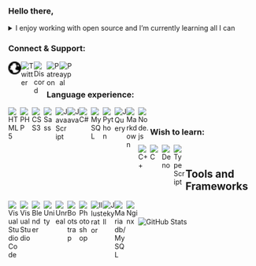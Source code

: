 ### Hello there, 

<details>
  <summary>I enjoy working with open source and I’m currently learning all I can</summary>
  😮 You found me! 🎃 
</details>


### Connect & Support:

[<img align="left" alt="Bunny.cc" width="26px" src="https://raw.githubusercontent.com/iconic/open-iconic/master/svg/globe.svg" />][website]
[<img align="left" alt="Twitter" width="26px" src="https://cdn.jsdelivr.net/npm/simple-icons@v3/icons/twitter.svg" />][twitter]
[<img align="left" alt="Discord" width="26px" src="https://cdn.jsdelivr.net/npm/simple-icons@3.12.1/icons/discord.svg" />][discord]
[<img align="left" alt="Patreon" width="26px" src="https://cdn.jsdelivr.net/npm/simple-icons@3.12.1/icons/patreon.svg" />][patreon]
[<img align="left" alt="Paypal" width="26px" src="https://cdn.jsdelivr.net/npm/simple-icons@3.12.1/icons/paypal.svg" />][paypal]

<br />
<br />

### Language experience:

<img align="left" alt="HTML5" width="24px" src="https://cdn.jsdelivr.net/npm/simple-icons@3.12.1/icons/html5.svg" />
<img align="left" alt="PHP" width="24px" src="https://cdn.jsdelivr.net/npm/simple-icons@3.12.1/icons/php.svg" />
<img align="left" alt="CSS3" width="24px" src="https://cdn.jsdelivr.net/npm/simple-icons@3.12.1/icons/css3.svg" />
<img align="left" alt="Sass" width="24px" src="https://cdn.jsdelivr.net/npm/simple-icons@3.12.1/icons/sass.svg" />
<img align="left" alt="JavaScript" width="24px" src="https://cdn.jsdelivr.net/npm/simple-icons@3.12.1/icons/javascript.svg" />
<img align="left" alt="Java" width="24px" src="https://cdn.jsdelivr.net/npm/simple-icons@3.12.1/icons/java.svg" />
<img align="left" alt="C#" width="24px" src="https://cdn.jsdelivr.net/npm/simple-icons@3.12.1/icons/csharp.svg" />
<img align="left" alt="MySQL" width="24px" src="https://cdn.jsdelivr.net/npm/simple-icons@3.12.1/icons/mysql.svg" />
<img align="left" alt="Python" width="24px" src="https://cdn.jsdelivr.net/npm/simple-icons@3.12.1/icons/python.svg" />
<img align="left" alt="JQuery" width="24px" src="https://cdn.jsdelivr.net/npm/simple-icons@3.12.1/icons/jquery.svg" />
<img align="left" alt="Markdown" width="24px" src="https://cdn.jsdelivr.net/npm/simple-icons@3.12.1/icons/markdown.svg" />
<img align="left" alt="Node.js" width="24px" src="https://cdn.jsdelivr.net/npm/simple-icons@3.12.1/icons/node-dot-js.svg" />

<br />

### Wish to learn:
<img align="left" alt="C++" width="24px" src="https://cdn.jsdelivr.net/npm/simple-icons@3.12.1/icons/cplusplus.svg" />
<img align="left" alt="C" width="24px" src="https://cdn.jsdelivr.net/npm/simple-icons@3.12.1/icons/c.svg" />
<img align="left" alt="Deno" width="24px" src="https://cdn.jsdelivr.net/npm/simple-icons@3.12.1/icons/deno.svg" />
<img align="left" alt="TypeScript" width="24px" src="https://cdn.jsdelivr.net/npm/simple-icons@3.12.1/icons/typescript.svg" />

<br />

## Tools and Frameworks
<img align="left" alt="Visual Studio Code" width="24px" src="https://cdn.jsdelivr.net/npm/simple-icons@3.12.1/icons/visualstudiocode.svg" />
<img align="left" alt="Visual Studio" width="24px" src="https://cdn.jsdelivr.net/npm/simple-icons@3.12.1/icons/visualstudio.svg" />
<img align="left" alt="Blender" width="24px" src="https://cdn.jsdelivr.net/npm/simple-icons@3.12.1/icons/blender.svg" />
<img align="left" alt="Unity" width="24px" src="https://cdn.jsdelivr.net/npm/simple-icons@3.12.1/icons/unity.svg" />
<img align="left" alt="Unreal" width="24px" src="https://cdn.jsdelivr.net/npm/simple-icons@3.12.1/icons/unrealengine.svg" />
<img align="left" alt="Bootstrap" width="24px" src="https://cdn.jsdelivr.net/npm/simple-icons@3.12.1/icons/bootstrap.svg" />
<img align="left" alt="Photoshop" width="24px" src="https://cdn.jsdelivr.net/npm/simple-icons@3.12.1/icons/adobephotoshop.svg" />
<img align="left" alt="Illustrator" width="24px" src="https://cdn.jsdelivr.net/npm/simple-icons@3.12.1/icons/adobeillustrator.svg" />
<img align="left" alt="Jekyll" width="24px" src="https://cdn.jsdelivr.net/npm/simple-icons@3.12.1/icons/jekyll.svg" />
<img align="left" alt="Mariadb/MySQL" width="24px" src="https://cdn.jsdelivr.net/npm/simple-icons@3.12.1/icons/mariadb.svg" />
<img align="left" alt="Nginx" width="24px" src="https://cdn.jsdelivr.net/npm/simple-icons@3.12.1/icons/nginx.svg" />

<br />
<br />

<img align="left" alt="GitHub Stats" src="https://github-readme-stats.vercel.app/api?username=zfbx&show_icons=true&hide_border=true&count_private=true&theme=dracula">

[paypal]: https://paypal.me/zfbx
[patreon]: https://www.patreon.com/zfbx
[website]: https://bunny.cc
[twitter]: https://twitter.com/zfbTony
[discord]: https://discord.gg/Td7a6j4
